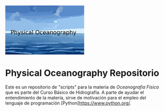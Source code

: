 ![Screenshot](logo.png)


# Physical Oceanography Repositorio
Este es un repositorio de "scripts" para la materia de *Oceanografía Física* que es parte del Curso Básico de Hidrografía. A parte de ayudar el entendimiento de la materia, sirve de motivación para el empleo del lenguaje de programación [Python]https://www.python.org/.
